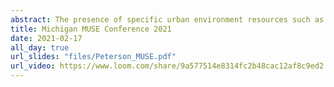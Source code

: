 ```yaml
---
abstract: The presence of specific urban environment resources such as food vendors and recreation centers may impact diet and physical activity, thereby affecting the subsequent risk of important health conditions like cardiovascular disease. The relevant distance or spatial scale, at which theses resources impact subjects has been an area of active research for some time now. However, most approaches have focused on identifying a population level spatial scale even though it is understood that these resources likely affect different members of a population differently. In order to identify this heterogenous effect we adapt the common functional regression framework by placing a dirichlet process prior on the regression coefficients. We demonstrate this modeling approach using data from the California Department of Education and U.S. census for outcome and socio-economic covariate measures. We use a proprietary source for the built environment data.
title: Michigan MUSE Conference 2021
date: 2021-02-17
all_day: true 
url_slides: "files/Peterson_MUSE.pdf"
url_video: https://www.loom.com/share/9a577514e8314fc2b48cac12af8c9ed2
---
```


